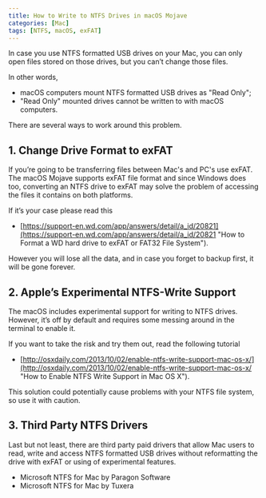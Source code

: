 ```yaml
---
title: How to Write to NTFS Drives in macOS Mojave
categories: [Mac]
tags: [NTFS, macOS, exFAT]
--- 
```


In case you use NTFS formatted USB drives on your Mac, you can only open files stored on those drives, but you can’t change those files.

In other words,

* macOS computers mount NTFS formatted USB drives as "Read Only";
* "Read Only" mounted drives cannot be written to with macOS computers.

There are several ways to work around this problem.

## 1. Change Drive Format to exFAT

If you’re going to be transferring files between Mac's and PC's use exFAT. The macOS Mojave supports exFAT file format and since Windows does too, converting an NTFS drive to exFAT may solve the problem of accessing the files it contains on both platforms.

If it’s your case please read this

* [https://support-en.wd.com/app/answers/detail/a_id/20821](https://support-en.wd.com/app/answers/detail/a_id/20821 "How to Format a WD hard drive to exFAT or FAT32 File System").

However you will lose all the data, and in case you forget to backup first, it will be gone forever.

## 2. Apple’s Experimental NTFS-Write Support

The macOS includes experimental support for writing to NTFS drives. However, it’s off by default and requires some messing around in the terminal to enable it.

If you want to take the risk and try them out, read the following tutorial

* [http://osxdaily.com/2013/10/02/enable-ntfs-write-support-mac-os-x/](http://osxdaily.com/2013/10/02/enable-ntfs-write-support-mac-os-x/ "How to Enable NTFS Write Support in Mac OS X").

This solution could potentially cause problems with your NTFS file system, so use it with caution.

## 3. Third Party NTFS Drivers

Last but not least, there are third party paid drivers that allow Mac users to read, write and access NTFS formatted USB drives without reformatting the drive with exFAT or using of experimental features.

* Microsoft NTFS for Mac by Paragon Software
* Microsoft NTFS for Mac by Tuxera

